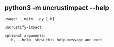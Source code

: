 ## <a name="main_help"></a> python3 -m uncrustimpact --help
```
usage: __main__.py [-h]

uncrustify-impact

optional arguments:
  -h, --help  show this help message and exit
```
